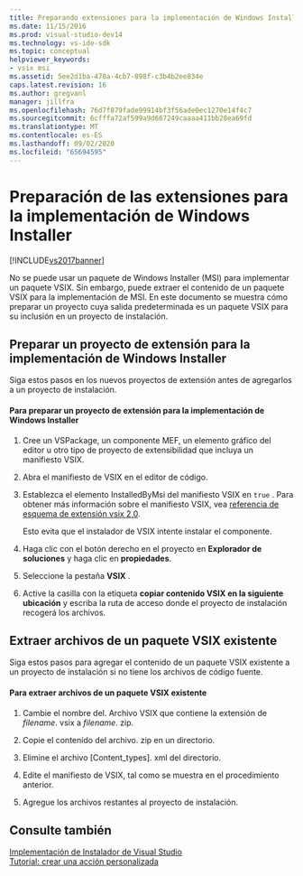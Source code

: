 ```yaml
---
title: Preparando extensiones para la implementación de Windows Installer | Microsoft Docs
ms.date: 11/15/2016
ms.prod: visual-studio-dev14
ms.technology: vs-ide-sdk
ms.topic: conceptual
helpviewer_keywords:
- vsix msi
ms.assetid: 5ee2d1ba-478a-4cb7-898f-c3b4b2ee834e
caps.latest.revision: 16
ms.author: gregvanl
manager: jillfra
ms.openlocfilehash: 76d7f879fade99914bf3f56ade0ec1270e14f4c7
ms.sourcegitcommit: 6cfffa72af599a9d667249caaaa411bb28ea69fd
ms.translationtype: MT
ms.contentlocale: es-ES
ms.lasthandoff: 09/02/2020
ms.locfileid: "65694595"
---
```

# <a name="preparing-extensions-for-windows-installer-deployment"></a>Preparación de las extensiones para la implementación de Windows Installer
[!INCLUDE[vs2017banner](../includes/vs2017banner.md)]

No se puede usar un paquete de Windows Installer (MSI) para implementar un paquete VSIX. Sin embargo, puede extraer el contenido de un paquete VSIX para la implementación de MSI. En este documento se muestra cómo preparar un proyecto cuya salida predeterminada es un paquete VSIX para su inclusión en un proyecto de instalación.  
  
## <a name="preparing-an-extension-project-for-windows-installer-deployment"></a>Preparar un proyecto de extensión para la implementación de Windows Installer  
 Siga estos pasos en los nuevos proyectos de extensión antes de agregarlos a un proyecto de instalación.  
  
#### <a name="to-prepare-an-extension-project-for-windows-installer-deployment"></a>Para preparar un proyecto de extensión para la implementación de Windows Installer  
  
1. Cree un VSPackage, un componente MEF, un elemento gráfico del editor u otro tipo de proyecto de extensibilidad que incluya un manifiesto VSIX.  
  
2. Abra el manifiesto de VSIX en el editor de código.  
  
3. Establezca el elemento InstalledByMsi del manifiesto VSIX en `true` . Para obtener más información sobre el manifiesto VSIX, vea [referencia de esquema de extensión vsix 2,0](../extensibility/vsix-extension-schema-2-0-reference.md).  
  
     Esto evita que el instalador de VSIX intente instalar el componente.  
  
4. Haga clic con el botón derecho en el proyecto en **Explorador de soluciones** y haga clic en **propiedades**.  
  
5. Seleccione la pestaña **VSIX** .  
  
6. Active la casilla con la etiqueta **copiar contenido VSIX en la siguiente ubicación** y escriba la ruta de acceso donde el proyecto de instalación recogerá los archivos.  
  
## <a name="extracting-files-from-an-existing-vsix-package"></a>Extraer archivos de un paquete VSIX existente  
 Siga estos pasos para agregar el contenido de un paquete VSIX existente a un proyecto de instalación si no tiene los archivos de código fuente.  
  
#### <a name="to-extract-files-from-an-existing-vsix-package"></a>Para extraer archivos de un paquete VSIX existente  
  
1. Cambie el nombre del. Archivo VSIX que contiene la extensión de *filename*. vsix a *filename*. zip.  
  
2. Copie el contenido del archivo. zip en un directorio.  
  
3. Elimine el archivo [Content_types]. xml del directorio.  
  
4. Edite el manifiesto de VSIX, tal como se muestra en el procedimiento anterior.  
  
5. Agregue los archivos restantes al proyecto de instalación.  
  
## <a name="see-also"></a>Consulte también  
 [Implementación de Instalador de Visual Studio](https://msdn.microsoft.com/121be21b-b916-43e2-8f10-8b080516d2a0)   
 [Tutorial: crear una acción personalizada](https://msdn.microsoft.com/4bd4b63a-2b91-431e-839c-5752443f0eaf)
